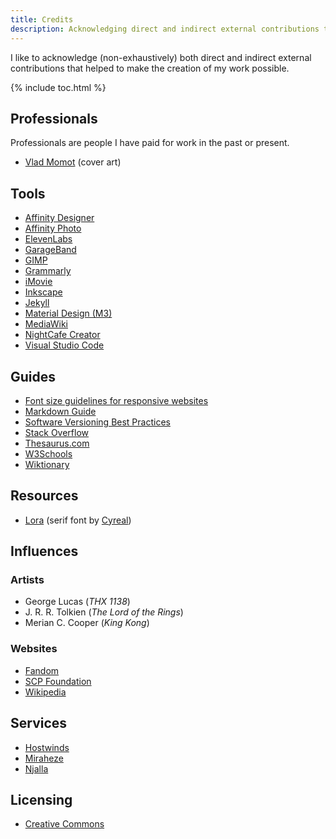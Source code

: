 ```yaml
---
title: Credits
description: Acknowledging direct and indirect external contributions that helped to make my work possible.
---
```


I like to acknowledge (non-exhaustively) both direct and indirect external contributions that helped to make the creation of my work possible.

{% include toc.html %}

## Professionals
Professionals are people I have paid for work in the past or present.
- <a href="https://vladmomotart.tumblr.com/" target="_blank">Vlad Momot</a> (cover art)

## Tools
- <a href="https://affinity.serif.com/designer/" target="_blank">Affinity Designer</a>
- <a href="https://affinity.serif.com/photo/" target="_blank">Affinity Photo</a>
- <a href="https://elevenlabs.io/" target="_blank">ElevenLabs</a>
- <a href="https://www.apple.com/mac/garageband/" target="_blank">GarageBand</a>
- <a href="https://www.gimp.org/" target="_blank">GIMP</a>
- <a href="http://grammarly.com/" target="_blank">Grammarly</a>
- <a href="https://www.apple.com/mac/garageband/" target="_blank">iMovie</a>
- <a href="https://inkscape.org/" target="_blank">Inkscape</a>
- <a href="https://jekyllrb.com/" target="_blank">Jekyll</a>
- <a href="https://m3.material.io/" target="_blank">Material Design (M3)</a>
- <a href="https://www.mediawiki.org/" target="_blank">MediaWiki</a>
- <a href="https://creator.nightcafe.studio/" target="_blank">NightCafe Creator</a>
- <a href="https://code.visualstudio.com/" target="_blank">Visual Studio Code</a>

## Guides
- <a href="https://www.editorx.com/shaping-design/article/font-size" target="_blank">Font size guidelines for responsive websites</a>
- <a href="https://www.markdownguide.org/" target="_blank">Markdown Guide</a>
- <a href="https://cpl.thalesgroup.com/software-monetization/software-versioning-basics" target="_blank">Software Versioning Best Practices</a>
- <a href="https://stackoverflow.com/" target="_blank">Stack Overflow</a>
- <a href="https://www.thesaurus.com/" target="_blank">Thesaurus.com</a>
- <a href="https://www.w3schools.com/" target="_blank">W3Schools</a>
- <a href="https://wiktionary.org/" target="_blank">Wiktionary</a>

## Resources
- <a href="http://cyreal.org/fonts/lora/" target="_blank">Lora</a> (serif font by <a href="http://cyreal.org/" target="_blank">Cyreal</a>)

## Influences
### Artists
- George Lucas (*THX 1138*)
- J. R. R. Tolkien (*The Lord of the Rings*)
- Merian C. Cooper (*King Kong*)

### Websites
- <a href="https://fandom.com/" target="_blank">Fandom</a>
- <a href="https://scp-wiki.wikidot.com/" target="_blank">SCP Foundation</a>
- <a href="https://www.wikipedia.org/" target="_blank">Wikipedia</a>

## Services
- <a href="https://www.hostwinds.com/" target="_blank">Hostwinds</a>
- <a href="https://miraheze.org/" target="_blank">Miraheze</a>
- <a href="https://njal.la/" target="_blank">Njalla</a>

## Licensing
- <a href="https://creativecommons.org/" target="_blank">Creative Commons</a>